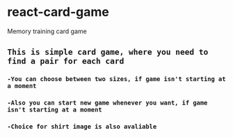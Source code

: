 # react-card-game
Memory training card game

## `This is simple card game, where you need to find a pair for each card`

### `-You can choose between two sizes, if game isn't starting at a moment`
### `-Also you can start new game whenever you want, if game isn't starting at a moment`
### `-Choice for shirt image is also avaliable`

